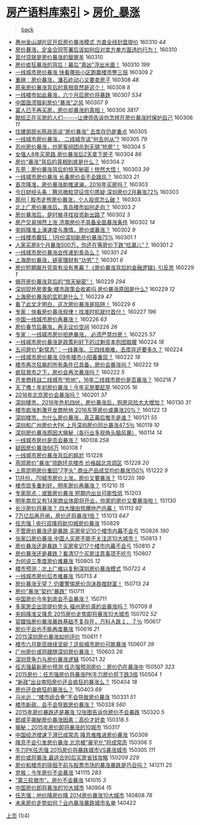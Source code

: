 [房产语料库索引](../../README.md)  > [房价_暴涨](房价_暴涨.md)
====
> [back](../README.md)

- [惠州金山湖片区开启房价暴涨模式 方直全线封盘提价](http://jkwz.applinzi.com/ittc/6808020003383149573.html#%E6%83%A0%E5%B7%9E%E9%87%91%E5%B1%B1%E6%B9%96%E7%89%87%E5%8C%BA%E5%BC%80%E5%90%AF%E6%88%BF%E4%BB%B7%E6%9A%B4%E6%B6%A8%E6%A8%A1%E5%BC%8F+%E6%96%B9%E7%9B%B4%E5%85%A8%E7%BA%BF%E5%B0%81%E7%9B%98%E6%8F%90%E4%BB%B7) 160310 *44* 
- [房价暴涨，定金合同签署后该如何应对卖方单方面违约行为！](http://jkwz.applinzi.com/ittc/6807989502438016004.html#%E6%88%BF%E4%BB%B7%E6%9A%B4%E6%B6%A8%EF%BC%8C%E5%AE%9A%E9%87%91%E5%90%88%E5%90%8C%E7%AD%BE%E7%BD%B2%E5%90%8E%E8%AF%A5%E5%A6%82%E4%BD%95%E5%BA%94%E5%AF%B9%E5%8D%96%E6%96%B9%E5%8D%95%E6%96%B9%E9%9D%A2%E8%BF%9D%E7%BA%A6%E8%A1%8C%E4%B8%BA%EF%BC%81) 160310  
- [首付贷就是房价暴涨的替罪羊](http://jkwz.applinzi.com/ittc/6807883908221764612.html#%E9%A6%96%E4%BB%98%E8%B4%B7%E5%B0%B1%E6%98%AF%E6%88%BF%E4%BB%B7%E6%9A%B4%E6%B6%A8%E7%9A%84%E6%9B%BF%E7%BD%AA%E7%BE%8A) 160310  
- [房价疯狂暴涨的背后！幕后“真凶”浮出水面！](http://jkwz.applinzi.com/ittc/6807876459884446724.html#%E6%88%BF%E4%BB%B7%E7%96%AF%E7%8B%82%E6%9A%B4%E6%B6%A8%E7%9A%84%E8%83%8C%E5%90%8E%EF%BC%81%E5%B9%95%E5%90%8E%E2%80%9C%E7%9C%9F%E5%87%B6%E2%80%9D%E6%B5%AE%E5%87%BA%E6%B0%B4%E9%9D%A2%EF%BC%81) 160310 *199* 
- [一线城市房价暴涨 快看哪些小区跑赢楼市整三倍](http://jkwz.applinzi.com/ittc/6807586772108182533.html#%E4%B8%80%E7%BA%BF%E5%9F%8E%E5%B8%82%E6%88%BF%E4%BB%B7%E6%9A%B4%E6%B6%A8+%E5%BF%AB%E7%9C%8B%E5%93%AA%E4%BA%9B%E5%B0%8F%E5%8C%BA%E8%B7%91%E8%B5%A2%E6%A5%BC%E5%B8%82%E6%95%B4%E4%B8%89%E5%80%8D) 160309 *2* 
- [重磅：房价暴涨，潘石屹动心又要卖房子](http://jkwz.applinzi.com/ittc/6807278173242786821.html#%E9%87%8D%E7%A3%85%EF%BC%9A%E6%88%BF%E4%BB%B7%E6%9A%B4%E6%B6%A8%EF%BC%8C%E6%BD%98%E7%9F%B3%E5%B1%B9%E5%8A%A8%E5%BF%83%E5%8F%88%E8%A6%81%E5%8D%96%E6%88%BF%E5%AD%90) 160308 *48* 
- [原来房价暴涨背后的真相竟然是这个！](http://jkwz.applinzi.com/ittc/6807161234059166724.html#%E5%8E%9F%E6%9D%A5%E6%88%BF%E4%BB%B7%E6%9A%B4%E6%B6%A8%E8%83%8C%E5%90%8E%E7%9A%84%E7%9C%9F%E7%9B%B8%E7%AB%9F%E7%84%B6%E6%98%AF%E8%BF%99%E4%B8%AA%EF%BC%81) 160308 *8* 
- [一线楼市如此暴涨，六个月后房价将暴跌](http://jkwz.applinzi.com/ittc/6806803457667236869.html#%E4%B8%80%E7%BA%BF%E6%A5%BC%E5%B8%82%E5%A6%82%E6%AD%A4%E6%9A%B4%E6%B6%A8%EF%BC%8C%E5%85%AD%E4%B8%AA%E6%9C%88%E5%90%8E%E6%88%BF%E4%BB%B7%E5%B0%86%E6%9A%B4%E8%B7%8C) 160307 *534* 
- [中国亟须狠刹房价“暴涨”之风](http://jkwz.applinzi.com/ittc/6806799034157106181.html#%E4%B8%AD%E5%9B%BD%E4%BA%9F%E9%A1%BB%E7%8B%A0%E5%88%B9%E6%88%BF%E4%BB%B7%E2%80%9C%E6%9A%B4%E6%B6%A8%E2%80%9D%E4%B9%8B%E9%A3%8E) 160307 *9* 
- [富人已不再买房，房价却暴涨的真相！](http://jkwz.applinzi.com/ittc/6806501819198997508.html#%E5%AF%8C%E4%BA%BA%E5%B7%B2%E4%B8%8D%E5%86%8D%E4%B9%B0%E6%88%BF%EF%BC%8C%E6%88%BF%E4%BB%B7%E5%8D%B4%E6%9A%B4%E6%B6%A8%E7%9A%84%E7%9C%9F%E7%9B%B8%EF%BC%81) 160306 *3817* 
- [献给正在买房的人们------让律师告诉你怎样在房价暴涨时保护自己](http://jkwz.applinzi.com/ittc/6806467031410934788.html#%E7%8C%AE%E7%BB%99%E6%AD%A3%E5%9C%A8%E4%B9%B0%E6%88%BF%E7%9A%84%E4%BA%BA%E4%BB%AC------%E8%AE%A9%E5%BE%8B%E5%B8%88%E5%91%8A%E8%AF%89%E4%BD%A0%E6%80%8E%E6%A0%B7%E5%9C%A8%E6%88%BF%E4%BB%B7%E6%9A%B4%E6%B6%A8%E6%97%B6%E4%BF%9D%E6%8A%A4%E8%87%AA%E5%B7%B1) 160306 *11* 
- [住建部部长陈政高谈“房价暴涨” 去库存仍是重点](http://jkwz.applinzi.com/ittc/6806184684941739013.html#%E4%BD%8F%E5%BB%BA%E9%83%A8%E9%83%A8%E9%95%BF%E9%99%88%E6%94%BF%E9%AB%98%E8%B0%88%E2%80%9C%E6%88%BF%E4%BB%B7%E6%9A%B4%E6%B6%A8%E2%80%9D+%E5%8E%BB%E5%BA%93%E5%AD%98%E4%BB%8D%E6%98%AF%E9%87%8D%E7%82%B9) 160305  
- [一线城市房价暴涨， 二线城市该“何去何从”?](http://jkwz.applinzi.com/ittc/6806098488374854661.html#%E4%B8%80%E7%BA%BF%E5%9F%8E%E5%B8%82%E6%88%BF%E4%BB%B7%E6%9A%B4%E6%B6%A8%EF%BC%8C+%E4%BA%8C%E7%BA%BF%E5%9F%8E%E5%B8%82%E8%AF%A5%E2%80%9C%E4%BD%95%E5%8E%BB%E4%BD%95%E4%BB%8E%E2%80%9D%3F) 160305 *79* 
- [苏州房价暴涨，炒房客组团杀到无锡“抢房“！](http://jkwz.applinzi.com/ittc/6805834485677425669.html#%E8%8B%8F%E5%B7%9E%E6%88%BF%E4%BB%B7%E6%9A%B4%E6%B6%A8%EF%BC%8C%E7%82%92%E6%88%BF%E5%AE%A2%E7%BB%84%E5%9B%A2%E6%9D%80%E5%88%B0%E6%97%A0%E9%94%A1%E2%80%9C%E6%8A%A2%E6%88%BF%E2%80%9C%EF%BC%81) 160304 *5* 
- [女强人8年买房路 房价暴涨后2天拿下房子](http://jkwz.applinzi.com/ittc/6805827472645948420.html#%E5%A5%B3%E5%BC%BA%E4%BA%BA8%E5%B9%B4%E4%B9%B0%E6%88%BF%E8%B7%AF+%E6%88%BF%E4%BB%B7%E6%9A%B4%E6%B6%A8%E5%90%8E2%E5%A4%A9%E6%8B%BF%E4%B8%8B%E6%88%BF%E5%AD%90) 160304 *86* 
- [房价“暴涨”背后的真相到底是什么？](http://jkwz.applinzi.com/ittc/6805633437167780868.html#%E6%88%BF%E4%BB%B7%E2%80%9C%E6%9A%B4%E6%B6%A8%E2%80%9D%E8%83%8C%E5%90%8E%E7%9A%84%E7%9C%9F%E7%9B%B8%E5%88%B0%E5%BA%95%E6%98%AF%E4%BB%80%E4%B9%88%EF%BC%9F) 160304 *2* 
- [东莞：房价暴涨背后的惊天秘密！恍然大悟！](http://jkwz.applinzi.com/ittc/6805490766671512580.html#%E4%B8%9C%E8%8E%9E%EF%BC%9A%E6%88%BF%E4%BB%B7%E6%9A%B4%E6%B6%A8%E8%83%8C%E5%90%8E%E7%9A%84%E6%83%8A%E5%A4%A9%E7%A7%98%E5%AF%86%EF%BC%81%E6%81%8D%E7%84%B6%E5%A4%A7%E6%82%9F%EF%BC%81) 160303 *39* 
- [一线城市房价暴涨 长春房价会不会跟风？](http://jkwz.applinzi.com/ittc/6805485059628860421.html#%E4%B8%80%E7%BA%BF%E5%9F%8E%E5%B8%82%E6%88%BF%E4%BB%B7%E6%9A%B4%E6%B6%A8+%E9%95%BF%E6%98%A5%E6%88%BF%E4%BB%B7%E4%BC%9A%E4%B8%8D%E4%BC%9A%E8%B7%9F%E9%A3%8E%EF%BC%9F) 160303 *21* 
- [首次降准，房价暴涨助推波澜，2016年买房吗？](http://jkwz.applinzi.com/ittc/6805462436903650308.html#%E9%A6%96%E6%AC%A1%E9%99%8D%E5%87%86%EF%BC%8C%E6%88%BF%E4%BB%B7%E6%9A%B4%E6%B6%A8%E5%8A%A9%E6%8E%A8%E6%B3%A2%E6%BE%9C%EF%BC%8C2016%E5%B9%B4%E4%B9%B0%E6%88%BF%E5%90%97%EF%BC%9F) 160303  
- [今日财经头条：腾讯微粒贷征信引质疑;深圳房价2月暴涨72%](http://jkwz.applinzi.com/ittc/6805441107139757060.html#%E4%BB%8A%E6%97%A5%E8%B4%A2%E7%BB%8F%E5%A4%B4%E6%9D%A1%EF%BC%9A%E8%85%BE%E8%AE%AF%E5%BE%AE%E7%B2%92%E8%B4%B7%E5%BE%81%E4%BF%A1%E5%BC%95%E8%B4%A8%E7%96%91%3B%E6%B7%B1%E5%9C%B3%E6%88%BF%E4%BB%B72%E6%9C%88%E6%9A%B4%E6%B6%A872%25) 160303  
- [原创 | 股市走熊房价暴涨，个人投资怎么破？](http://jkwz.applinzi.com/ittc/6805320442785039364.html#%E5%8E%9F%E5%88%9B+%7C+%E8%82%A1%E5%B8%82%E8%B5%B0%E7%86%8A%E6%88%BF%E4%BB%B7%E6%9A%B4%E6%B6%A8%EF%BC%8C%E4%B8%AA%E4%BA%BA%E6%8A%95%E8%B5%84%E6%80%8E%E4%B9%88%E7%A0%B4%EF%BC%9F) 160303  
- [北上广房价暴涨后，青岛楼市如何走向？](http://jkwz.applinzi.com/ittc/6805274835248743429.html#%E5%8C%97%E4%B8%8A%E5%B9%BF%E6%88%BF%E4%BB%B7%E6%9A%B4%E6%B6%A8%E5%90%8E%EF%BC%8C%E9%9D%92%E5%B2%9B%E6%A5%BC%E5%B8%82%E5%A6%82%E4%BD%95%E8%B5%B0%E5%90%91%EF%BC%9F) 160303 *2* 
- [房价暴涨后，是时候寻找投资新出路了](http://jkwz.applinzi.com/ittc/6805061366004057092.html#%E6%88%BF%E4%BB%B7%E6%9A%B4%E6%B6%A8%E5%90%8E%EF%BC%8C%E6%98%AF%E6%97%B6%E5%80%99%E5%AF%BB%E6%89%BE%E6%8A%95%E8%B5%84%E6%96%B0%E5%87%BA%E8%B7%AF%E4%BA%86) 160302 *3* 
- [房产交易悄然上涨 济南房价不具备全面暴涨条件](http://jkwz.applinzi.com/ittc/6805008026599687173.html#%E6%88%BF%E4%BA%A7%E4%BA%A4%E6%98%93%E6%82%84%E7%84%B6%E4%B8%8A%E6%B6%A8+%E6%B5%8E%E5%8D%97%E6%88%BF%E4%BB%B7%E4%B8%8D%E5%85%B7%E5%A4%87%E5%85%A8%E9%9D%A2%E6%9A%B4%E6%B6%A8%E6%9D%A1%E4%BB%B6) 160302 *14* 
- [央妈降准上演速度与激情，房价或暴涨？](http://jkwz.applinzi.com/ittc/6804925363356435461.html#%E5%A4%AE%E5%A6%88%E9%99%8D%E5%87%86%E4%B8%8A%E6%BC%94%E9%80%9F%E5%BA%A6%E4%B8%8E%E6%BF%80%E6%83%85%EF%BC%8C%E6%88%BF%E4%BB%B7%E6%88%96%E6%9A%B4%E6%B6%A8%EF%BC%9F) 160302 *9* 
- [一线楼市癫狂：1月份深圳新房价暴涨75%](http://jkwz.applinzi.com/ittc/6804704929050526724.html#%E4%B8%80%E7%BA%BF%E6%A5%BC%E5%B8%82%E7%99%AB%E7%8B%82%EF%BC%9A1%E6%9C%88%E4%BB%BD%E6%B7%B1%E5%9C%B3%E6%96%B0%E6%88%BF%E4%BB%B7%E6%9A%B4%E6%B6%A875%25) 160301 *1* 
- [人家买房8个月暴涨500万，你还在等房价下跌“捡漏儿”？](http://jkwz.applinzi.com/ittc/6804664987125548037.html#%E4%BA%BA%E5%AE%B6%E4%B9%B0%E6%88%BF8%E4%B8%AA%E6%9C%88%E6%9A%B4%E6%B6%A8500%E4%B8%87%EF%BC%8C%E4%BD%A0%E8%BF%98%E5%9C%A8%E7%AD%89%E6%88%BF%E4%BB%B7%E4%B8%8B%E8%B7%8C%E2%80%9C%E6%8D%A1%E6%BC%8F%E5%84%BF%E2%80%9D%EF%BC%9F) 160301 *2* 
- [一线城市房价暴涨会传递到青岛么？](http://jkwz.applinzi.com/ittc/6804566225053025284.html#%E4%B8%80%E7%BA%BF%E5%9F%8E%E5%B8%82%E6%88%BF%E4%BB%B7%E6%9A%B4%E6%B6%A8%E4%BC%9A%E4%BC%A0%E9%80%92%E5%88%B0%E9%9D%92%E5%B2%9B%E4%B9%88%EF%BC%9F) 160301 *24* 
- [上海房价暴涨，链家理财有“功劳”？](http://jkwz.applinzi.com/ittc/6804542283424728068.html#%E4%B8%8A%E6%B5%B7%E6%88%BF%E4%BB%B7%E6%9A%B4%E6%B6%A8%EF%BC%8C%E9%93%BE%E5%AE%B6%E7%90%86%E8%B4%A2%E6%9C%89%E2%80%9C%E5%8A%9F%E5%8A%B3%E2%80%9D%EF%BC%9F) 160301 *6* 
- [房价短期飙升究竟有没有黑幕？《房价暴涨背后的金融逻辑》引反思](http://jkwz.applinzi.com/ittc/6804339210341319685.html#%E6%88%BF%E4%BB%B7%E7%9F%AD%E6%9C%9F%E9%A3%99%E5%8D%87%E7%A9%B6%E7%AB%9F%E6%9C%89%E6%B2%A1%E6%9C%89%E9%BB%91%E5%B9%95%EF%BC%9F%E3%80%8A%E6%88%BF%E4%BB%B7%E6%9A%B4%E6%B6%A8%E8%83%8C%E5%90%8E%E7%9A%84%E9%87%91%E8%9E%8D%E9%80%BB%E8%BE%91%E3%80%8B%E5%BC%95%E5%8F%8D%E6%80%9D) 160229 *1* 
- [揭开房价暴涨背后的“惊天秘密”！](http://jkwz.applinzi.com/ittc/6804295889883497477.html#%E6%8F%AD%E5%BC%80%E6%88%BF%E4%BB%B7%E6%9A%B4%E6%B6%A8%E8%83%8C%E5%90%8E%E7%9A%84%E2%80%9C%E6%83%8A%E5%A4%A9%E7%A7%98%E5%AF%86%E2%80%9D%EF%BC%81) 160229 *294* 
- [深圳现抢房景象:楼市政策会收紧吗 房价暴涨原因是什么?](http://jkwz.applinzi.com/ittc/6804265099506222084.html#%E6%B7%B1%E5%9C%B3%E7%8E%B0%E6%8A%A2%E6%88%BF%E6%99%AF%E8%B1%A1%3A%E6%A5%BC%E5%B8%82%E6%94%BF%E7%AD%96%E4%BC%9A%E6%94%B6%E7%B4%A7%E5%90%97+%E6%88%BF%E4%BB%B7%E6%9A%B4%E6%B6%A8%E5%8E%9F%E5%9B%A0%E6%98%AF%E4%BB%80%E4%B9%88%3F) 160229 *12* 
- [上海房价暴涨的玄机是什么？](http://jkwz.applinzi.com/ittc/6804240678645138437.html#%E4%B8%8A%E6%B5%B7%E6%88%BF%E4%BB%B7%E6%9A%B4%E6%B6%A8%E7%9A%84%E7%8E%84%E6%9C%BA%E6%98%AF%E4%BB%80%E4%B9%88%EF%BC%9F) 160229 *47* 
- [看了此文才明白，这次房价暴涨是陷阱！](http://jkwz.applinzi.com/ittc/6804206423026172932.html#%E7%9C%8B%E4%BA%86%E6%AD%A4%E6%96%87%E6%89%8D%E6%98%8E%E7%99%BD%EF%BC%8C%E8%BF%99%E6%AC%A1%E6%88%BF%E4%BB%B7%E6%9A%B4%E6%B6%A8%E6%98%AF%E9%99%B7%E9%98%B1%EF%BC%81) 160229 *6* 
- [专家：快看房价暴涨规律！找准时机就付首付！](http://jkwz.applinzi.com/ittc/6803541668250780677.html#%E4%B8%93%E5%AE%B6%EF%BC%9A%E5%BF%AB%E7%9C%8B%E6%88%BF%E4%BB%B7%E6%9A%B4%E6%B6%A8%E8%A7%84%E5%BE%8B%EF%BC%81%E6%89%BE%E5%87%86%E6%97%B6%E6%9C%BA%E5%B0%B1%E4%BB%98%E9%A6%96%E4%BB%98%EF%BC%81) 160227 *196* 
- [中国一线城市房价再暴涨！](http://jkwz.applinzi.com/ittc/6803191356239381509.html#%E4%B8%AD%E5%9B%BD%E4%B8%80%E7%BA%BF%E5%9F%8E%E5%B8%82%E6%88%BF%E4%BB%B7%E5%86%8D%E6%9A%B4%E6%B6%A8%EF%BC%81) 160226 *63* 
- [房价春节后暴涨，再无议价空间](http://jkwz.applinzi.com/ittc/6803115386744603653.html#%E6%88%BF%E4%BB%B7%E6%98%A5%E8%8A%82%E5%90%8E%E6%9A%B4%E6%B6%A8%EF%BC%8C%E5%86%8D%E6%97%A0%E8%AE%AE%E4%BB%B7%E7%A9%BA%E9%97%B4) 160226 *26* 
- [专家：一线城市房价拒绝暴涨， 必须严禁炒房！](http://jkwz.applinzi.com/ittc/6802792692018840580.html#%E4%B8%93%E5%AE%B6%EF%BC%9A%E4%B8%80%E7%BA%BF%E5%9F%8E%E5%B8%82%E6%88%BF%E4%BB%B7%E6%8B%92%E7%BB%9D%E6%9A%B4%E6%B6%A8%EF%BC%8C+%E5%BF%85%E9%A1%BB%E4%B8%A5%E7%A6%81%E7%82%92%E6%88%BF%EF%BC%81) 160225 *57* 
- [一线城市房价暴涨是政策利好下的过剩资本抱团取暖](http://jkwz.applinzi.com/ittc/6802502711404659717.html#%E4%B8%80%E7%BA%BF%E5%9F%8E%E5%B8%82%E6%88%BF%E4%BB%B7%E6%9A%B4%E6%B6%A8%E6%98%AF%E6%94%BF%E7%AD%96%E5%88%A9%E5%A5%BD%E4%B8%8B%E7%9A%84%E8%BF%87%E5%89%A9%E8%B5%84%E6%9C%AC%E6%8A%B1%E5%9B%A2%E5%8F%96%E6%9A%96) 160224 *18* 
- [五问房价“新常态”：一线暴涨、三四线艰难，去库存还要多久？](http://jkwz.applinzi.com/ittc/6802409714172298245.html#%E4%BA%94%E9%97%AE%E6%88%BF%E4%BB%B7%E2%80%9C%E6%96%B0%E5%B8%B8%E6%80%81%E2%80%9D%EF%BC%9A%E4%B8%80%E7%BA%BF%E6%9A%B4%E6%B6%A8%E3%80%81%E4%B8%89%E5%9B%9B%E7%BA%BF%E8%89%B0%E9%9A%BE%EF%BC%8C%E5%8E%BB%E5%BA%93%E5%AD%98%E8%BF%98%E8%A6%81%E5%A4%9A%E4%B9%85%EF%BC%9F) 160224  
- [一线城市房价暴涨 09年楼市小阳春重现？](http://jkwz.applinzi.com/ittc/6801707991686448133.html#%E4%B8%80%E7%BA%BF%E5%9F%8E%E5%B8%82%E6%88%BF%E4%BB%B7%E6%9A%B4%E6%B6%A8+09%E5%B9%B4%E6%A5%BC%E5%B8%82%E5%B0%8F%E9%98%B3%E6%98%A5%E9%87%8D%E7%8E%B0%EF%BC%9F) 160222 *18* 
- [楼市再次狂飙的所有条件已具备，房价会暴涨吗？](http://jkwz.applinzi.com/ittc/6801668207823815684.html#%E6%A5%BC%E5%B8%82%E5%86%8D%E6%AC%A1%E7%8B%82%E9%A3%99%E7%9A%84%E6%89%80%E6%9C%89%E6%9D%A1%E4%BB%B6%E5%B7%B2%E5%85%B7%E5%A4%87%EF%BC%8C%E6%88%BF%E4%BB%B7%E4%BC%9A%E6%9A%B4%E6%B6%A8%E5%90%97%EF%BC%9F) 160222 *19* 
- [疯狂救市之下，房价会再次暴涨吗？](http://jkwz.applinzi.com/ittc/6801581635996746757.html#%E7%96%AF%E7%8B%82%E6%95%91%E5%B8%82%E4%B9%8B%E4%B8%8B%EF%BC%8C%E6%88%BF%E4%BB%B7%E4%BC%9A%E5%86%8D%E6%AC%A1%E6%9A%B4%E6%B6%A8%E5%90%97%EF%BC%9F) 160222 *5* 
- [开发商转战二线城市“抢地”，16年二线城市房价是否暴涨？](http://jkwz.applinzi.com/ittc/6800218645208761349.html#%E5%BC%80%E5%8F%91%E5%95%86%E8%BD%AC%E6%88%98%E4%BA%8C%E7%BA%BF%E5%9F%8E%E5%B8%82%E2%80%9C%E6%8A%A2%E5%9C%B0%E2%80%9D%EF%BC%8C16%E5%B9%B4%E4%BA%8C%E7%BA%BF%E5%9F%8E%E5%B8%82%E6%88%BF%E4%BB%B7%E6%98%AF%E5%90%A6%E6%9A%B4%E6%B6%A8%EF%BC%9F) 160218 *7* 
- [天了噜！年初房价暴涨！今年买房要趁早](http://jkwz.applinzi.com/ittc/6795367087740552196.html#%E5%A4%A9%E4%BA%86%E5%99%9C%EF%BC%81%E5%B9%B4%E5%88%9D%E6%88%BF%E4%BB%B7%E6%9A%B4%E6%B6%A8%EF%BC%81%E4%BB%8A%E5%B9%B4%E4%B9%B0%E6%88%BF%E8%A6%81%E8%B6%81%E6%97%A9) 160205 *16* 
- [2016年北京房价会暴涨吗？](http://jkwz.applinzi.com/ittc/6793807866465092612.html#2016%E5%B9%B4%E5%8C%97%E4%BA%AC%E6%88%BF%E4%BB%B7%E4%BC%9A%E6%9A%B4%E6%B6%A8%E5%90%97%EF%BC%9F) 160201 *37* 
- [深圳楼市，2016年危机四伏，房价暴涨后，购房风险大大增加？](http://jkwz.applinzi.com/ittc/6793021872925049860.html#%E6%B7%B1%E5%9C%B3%E6%A5%BC%E5%B8%82%EF%BC%8C2016%E5%B9%B4%E5%8D%B1%E6%9C%BA%E5%9B%9B%E4%BC%8F%EF%BC%8C%E6%88%BF%E4%BB%B7%E6%9A%B4%E6%B6%A8%E5%90%8E%EF%BC%8C%E8%B4%AD%E6%88%BF%E9%A3%8E%E9%99%A9%E5%A4%A7%E5%A4%A7%E5%A2%9E%E5%8A%A0%EF%BC%9F) 160130 *31* 
- [楼市疯涨刺激开发商抢地 2016东莞房价或暴涨20%？](http://jkwz.applinzi.com/ittc/6790080494683292676.html#%E6%A5%BC%E5%B8%82%E7%96%AF%E6%B6%A8%E5%88%BA%E6%BF%80%E5%BC%80%E5%8F%91%E5%95%86%E6%8A%A2%E5%9C%B0+2016%E4%B8%9C%E8%8E%9E%E6%88%BF%E4%BB%B7%E6%88%96%E6%9A%B4%E6%B6%A820%25%EF%BC%9F) 160122 *13* 
- [深圳楼市，为什么房价暴涨，真正幕后推手是谁？](http://jkwz.applinzi.com/ittc/6789823273403679748.html#%E6%B7%B1%E5%9C%B3%E6%A5%BC%E5%B8%82%EF%BC%8C%E4%B8%BA%E4%BB%80%E4%B9%88%E6%88%BF%E4%BB%B7%E6%9A%B4%E6%B6%A8%EF%BC%8C%E7%9C%9F%E6%AD%A3%E5%B9%95%E5%90%8E%E6%8E%A8%E6%89%8B%E6%98%AF%E8%B0%81%EF%BC%9F) 160121 *55* 
- [深圳和广州房价大PK 上月深圳房价同比暴涨47.5％](http://jkwz.applinzi.com/ittc/6788984340709114884.html#%E6%B7%B1%E5%9C%B3%E5%92%8C%E5%B9%BF%E5%B7%9E%E6%88%BF%E4%BB%B7%E5%A4%A7PK+%E4%B8%8A%E6%9C%88%E6%B7%B1%E5%9C%B3%E6%88%BF%E4%BB%B7%E5%90%8C%E6%AF%94%E6%9A%B4%E6%B6%A847.5%EF%BC%85) 160119 *10* 
- [深圳房价暴涨原因大揭秘（各行业多视角头脑风暴）](http://jkwz.applinzi.com/ittc/6787215668202177541.html#%E6%B7%B1%E5%9C%B3%E6%88%BF%E4%BB%B7%E6%9A%B4%E6%B6%A8%E5%8E%9F%E5%9B%A0%E5%A4%A7%E6%8F%AD%E7%A7%98%EF%BC%88%E5%90%84%E8%A1%8C%E4%B8%9A%E5%A4%9A%E8%A7%86%E8%A7%92%E5%A4%B4%E8%84%91%E9%A3%8E%E6%9A%B4%EF%BC%89) 160114 *14* 
- [一线城市房价是否会暴涨？](http://jkwz.applinzi.com/ittc/6784941917221684229.html#%E4%B8%80%E7%BA%BF%E5%9F%8E%E5%B8%82%E6%88%BF%E4%BB%B7%E6%98%AF%E5%90%A6%E4%BC%9A%E6%9A%B4%E6%B6%A8%EF%BC%9F) 160108 *258* 
- [疑因房价暴涨66万](http://jkwz.applinzi.com/ittc/6784797121253475333.html#%E7%96%91%E5%9B%A0%E6%88%BF%E4%BB%B7%E6%9A%B4%E6%B6%A866%E4%B8%87) 160108 *1* 
- [一线城市房价暴涨背后的尴尬](http://jkwz.applinzi.com/ittc/6780866405822104580.html#%E4%B8%80%E7%BA%BF%E5%9F%8E%E5%B8%82%E6%88%BF%E4%BB%B7%E6%9A%B4%E6%B6%A8%E8%83%8C%E5%90%8E%E7%9A%84%E5%B0%B4%E5%B0%AC) 151228  
- [燕郊房价&quot;暴涨&quot;领跑环京楼市 价格超北京郊区](http://jkwz.applinzi.com/ittc/6780810455509632005.html#%E7%87%95%E9%83%8A%E6%88%BF%E4%BB%B7%26quot%3B%E6%9A%B4%E6%B6%A8%26quot%3B%E9%A2%86%E8%B7%91%E7%8E%AF%E4%BA%AC%E6%A5%BC%E5%B8%82+%E4%BB%B7%E6%A0%BC%E8%B6%85%E5%8C%97%E4%BA%AC%E9%83%8A%E5%8C%BA) 151228 *20* 
- [上周昆明房价重回&quot;7字头&quot; 商业产品成交均价暴涨150%](http://jkwz.applinzi.com/ittc/6778675599111619589.html#%E4%B8%8A%E5%91%A8%E6%98%86%E6%98%8E%E6%88%BF%E4%BB%B7%E9%87%8D%E5%9B%9E%26quot%3B7%E5%AD%97%E5%A4%B4%26quot%3B+%E5%95%86%E4%B8%9A%E4%BA%A7%E5%93%81%E6%88%90%E4%BA%A4%E5%9D%87%E4%BB%B7%E6%9A%B4%E6%B6%A8150%25) 151222 *9* 
- [11月份，70城市房价上涨，房价又要暴涨？](http://jkwz.applinzi.com/ittc/6777912465744724997.html#11%E6%9C%88%E4%BB%BD%EF%BC%8C70%E5%9F%8E%E5%B8%82%E6%88%BF%E4%BB%B7%E4%B8%8A%E6%B6%A8%EF%BC%8C%E6%88%BF%E4%BB%B7%E5%8F%88%E8%A6%81%E6%9A%B4%E6%B6%A8%EF%BC%9F) 151220 *199* 
- [楼市现多重利好，明年房价再暴涨？](http://jkwz.applinzi.com/ittc/6774259750837683204.html#%E6%A5%BC%E5%B8%82%E7%8E%B0%E5%A4%9A%E9%87%8D%E5%88%A9%E5%A5%BD%EF%BC%8C%E6%98%8E%E5%B9%B4%E6%88%BF%E4%BB%B7%E5%86%8D%E6%9A%B4%E6%B6%A8%EF%BC%9F) 151210 *15* 
- [专家观点：或致房价暴涨 短期内出台可能性低](http://jkwz.applinzi.com/ittc/6771501882623394820.html#%E4%B8%93%E5%AE%B6%E8%A7%82%E7%82%B9%EF%BC%9A%E6%88%96%E8%87%B4%E6%88%BF%E4%BB%B7%E6%9A%B4%E6%B6%A8+%E7%9F%AD%E6%9C%9F%E5%86%85%E5%87%BA%E5%8F%B0%E5%8F%AF%E8%83%BD%E6%80%A7%E4%BD%8E) 151203  
- [明年南京又有14家商业体即将开业，你家的房价又要暴涨啦！](http://jkwz.applinzi.com/ittc/6770480313948177412.html#%E6%98%8E%E5%B9%B4%E5%8D%97%E4%BA%AC%E5%8F%88%E6%9C%8914%E5%AE%B6%E5%95%86%E4%B8%9A%E4%BD%93%E5%8D%B3%E5%B0%86%E5%BC%80%E4%B8%9A%EF%BC%8C%E4%BD%A0%E5%AE%B6%E7%9A%84%E6%88%BF%E4%BB%B7%E5%8F%88%E8%A6%81%E6%9A%B4%E6%B6%A8%E5%95%A6%EF%BC%81) 151130  
- [长沙房价将暴涨？ 四大理由惊爆地产内幕！](http://jkwz.applinzi.com/ittc/6763719704455939076.html#%E9%95%BF%E6%B2%99%E6%88%BF%E4%BB%B7%E5%B0%86%E6%9A%B4%E6%B6%A8%EF%BC%9F+%E5%9B%9B%E5%A4%A7%E7%90%86%E7%94%B1%E6%83%8A%E7%88%86%E5%9C%B0%E4%BA%A7%E5%86%85%E5%B9%95%EF%BC%81) 151112 *92* 
- [7万亿后再开闸，房价还将暴涨1倍？](http://jkwz.applinzi.com/ittc/6752795347002622980.html#7%E4%B8%87%E4%BA%BF%E5%90%8E%E5%86%8D%E5%BC%80%E9%97%B8%EF%BC%8C%E6%88%BF%E4%BB%B7%E8%BF%98%E5%B0%86%E6%9A%B4%E6%B6%A81%E5%80%8D%EF%BC%9F) 151013 *647* 
- [任志强 | 央行双降将助10城房价暴涨](http://jkwz.applinzi.com/ittc/6736079055113733124.html#%E4%BB%BB%E5%BF%97%E5%BC%BA+%7C+%E5%A4%AE%E8%A1%8C%E5%8F%8C%E9%99%8D%E5%B0%86%E5%8A%A910%E5%9F%8E%E6%88%BF%E4%BB%B7%E6%9A%B4%E6%B6%A8) 150829  
- [不管房价暴涨还是暴跌 买房牢记10个楼市内幕不会亏](http://jkwz.applinzi.com/ittc/6734913439644795908.html#%E4%B8%8D%E7%AE%A1%E6%88%BF%E4%BB%B7%E6%9A%B4%E6%B6%A8%E8%BF%98%E6%98%AF%E6%9A%B4%E8%B7%8C+%E4%B9%B0%E6%88%BF%E7%89%A2%E8%AE%B010%E4%B8%AA%E6%A5%BC%E5%B8%82%E5%86%85%E5%B9%95%E4%B8%8D%E4%BC%9A%E4%BA%8F) 150826 *190* 
- [张家口房价暴涨 中国人买房不能不关注这10大城市！](http://jkwz.applinzi.com/ittc/547650615702191104.html#%E5%BC%A0%E5%AE%B6%E5%8F%A3%E6%88%BF%E4%BB%B7%E6%9A%B4%E6%B6%A8+%E4%B8%AD%E5%9B%BD%E4%BA%BA%E4%B9%B0%E6%88%BF%E4%B8%8D%E8%83%BD%E4%B8%8D%E5%85%B3%E6%B3%A8%E8%BF%9910%E5%A4%A7%E5%9F%8E%E5%B8%82%EF%BC%81) 150813 *1* 
- [房价暴涨还是暴跌？买房牢记17个楼市内幕不会亏](http://jkwz.applinzi.com/ittc/547650615621602797.html#%E6%88%BF%E4%BB%B7%E6%9A%B4%E6%B6%A8%E8%BF%98%E6%98%AF%E6%9A%B4%E8%B7%8C%EF%BC%9F%E4%B9%B0%E6%88%BF%E7%89%A2%E8%AE%B017%E4%B8%AA%E6%A5%BC%E5%B8%82%E5%86%85%E5%B9%95%E4%B8%8D%E4%BC%9A%E4%BA%8F) 150810 *2* 
- [房价暴涨还是暴跌？看清17个买房注意事项不吃亏](http://jkwz.applinzi.com/ittc/547650615581456934.html#%E6%88%BF%E4%BB%B7%E6%9A%B4%E6%B6%A8%E8%BF%98%E6%98%AF%E6%9A%B4%E8%B7%8C%EF%BC%9F%E7%9C%8B%E6%B8%8517%E4%B8%AA%E4%B9%B0%E6%88%BF%E6%B3%A8%E6%84%8F%E4%BA%8B%E9%A1%B9%E4%B8%8D%E5%90%83%E4%BA%8F) 150807  
- [为何说三季度房价难暴涨](http://jkwz.applinzi.com/ittc/547650615562063204.html#%E4%B8%BA%E4%BD%95%E8%AF%B4%E4%B8%89%E5%AD%A3%E5%BA%A6%E6%88%BF%E4%BB%B7%E9%9A%BE%E6%9A%B4%E6%B6%A8) 150805 *12* 
- [楼市预测：北上广难以复制深圳房价暴涨模式](http://jkwz.applinzi.com/ittc/547650614945204741.html#%E6%A5%BC%E5%B8%82%E9%A2%84%E6%B5%8B%EF%BC%9A%E5%8C%97%E4%B8%8A%E5%B9%BF%E9%9A%BE%E4%BB%A5%E5%A4%8D%E5%88%B6%E6%B7%B1%E5%9C%B3%E6%88%BF%E4%BB%B7%E6%9A%B4%E6%B6%A8%E6%A8%A1%E5%BC%8F) 150722 *4* 
- [一线城市房价后市难暴涨](http://jkwz.applinzi.com/ittc/547650615014537450.html#%E4%B8%80%E7%BA%BF%E5%9F%8E%E5%B8%82%E6%88%BF%E4%BB%B7%E5%90%8E%E5%B8%82%E9%9A%BE%E6%9A%B4%E6%B6%A8) 150713 *4* 
- [房价暴涨无望？ 仍要警惕房价泡沫吞噬财富！](http://jkwz.applinzi.com/ittc/547650614900384597.html#%E6%88%BF%E4%BB%B7%E6%9A%B4%E6%B6%A8%E6%97%A0%E6%9C%9B%EF%BC%9F+%E4%BB%8D%E8%A6%81%E8%AD%A6%E6%83%95%E6%88%BF%E4%BB%B7%E6%B3%A1%E6%B2%AB%E5%90%9E%E5%99%AC%E8%B4%A2%E5%AF%8C%EF%BC%81) 150713 *24* 
- [房价“暴涨”契约“暴跌”](http://jkwz.applinzi.com/ittc/547650615022924823.html#%E6%88%BF%E4%BB%B7%E2%80%9C%E6%9A%B4%E6%B6%A8%E2%80%9D%E5%A5%91%E7%BA%A6%E2%80%9C%E6%9A%B4%E8%B7%8C%E2%80%9D) 150711  
- [中国房价今年到底会不会暴涨？](http://jkwz.applinzi.com/ittc/547650614899537187.html#%E4%B8%AD%E5%9B%BD%E6%88%BF%E4%BB%B7%E4%BB%8A%E5%B9%B4%E5%88%B0%E5%BA%95%E4%BC%9A%E4%B8%8D%E4%BC%9A%E6%9A%B4%E6%B6%A8%EF%BC%9F) 150711  
- [多家房企出现提价势头 福州房价真的会暴涨吗？](http://jkwz.applinzi.com/ittc/547650611428290054.html#%E5%A4%9A%E5%AE%B6%E6%88%BF%E4%BC%81%E5%87%BA%E7%8E%B0%E6%8F%90%E4%BB%B7%E5%8A%BF%E5%A4%B4+%E7%A6%8F%E5%B7%9E%E6%88%BF%E4%BB%B7%E7%9C%9F%E7%9A%84%E4%BC%9A%E6%9A%B4%E6%B6%A8%E5%90%97%EF%BC%9F) 150709 *8* 
- [央妈降准又降息 2015房价走势即将暴涨10大城市](http://jkwz.applinzi.com/ittc/547650611427523842.html#%E5%A4%AE%E5%A6%88%E9%99%8D%E5%87%86%E5%8F%88%E9%99%8D%E6%81%AF+2015%E6%88%BF%E4%BB%B7%E8%B5%B0%E5%8A%BF%E5%8D%B3%E5%B0%86%E6%9A%B4%E6%B6%A810%E5%A4%A7%E5%9F%8E%E5%B8%82) 150702 *52* 
- [官媒指房价暴涨暴跌基础不复存在，万科Ａ跌１．７％](http://jkwz.applinzi.com/ittc/547650611421771049.html#%E5%AE%98%E5%AA%92%E6%8C%87%E6%88%BF%E4%BB%B7%E6%9A%B4%E6%B6%A8%E6%9A%B4%E8%B7%8C%E5%9F%BA%E7%A1%80%E4%B8%8D%E5%A4%8D%E5%AD%98%E5%9C%A8%EF%BC%8C%E4%B8%87%E7%A7%91%EF%BC%A1%E8%B7%8C%EF%BC%91%EF%BC%8E%EF%BC%97%EF%BC%85) 150617  
- [房价不会也不能再度暴涨](http://jkwz.applinzi.com/ittc/547650611420542254.html#%E6%88%BF%E4%BB%B7%E4%B8%8D%E4%BC%9A%E4%B9%9F%E4%B8%8D%E8%83%BD%E5%86%8D%E5%BA%A6%E6%9A%B4%E6%B6%A8) 150616 *21* 
- [2015深圳房价暴涨如何评价](http://jkwz.applinzi.com/ittc/547650611420714635.html#2015%E6%B7%B1%E5%9C%B3%E6%88%BF%E4%BB%B7%E6%9A%B4%E6%B6%A8%E5%A6%82%E4%BD%95%E8%AF%84%E4%BB%B7) 150611 *1* 
- [楼市六月能否继续坚挺？这些城市房价可能暴涨](http://jkwz.applinzi.com/ittc/547650611418171024.html#%E6%A5%BC%E5%B8%82%E5%85%AD%E6%9C%88%E8%83%BD%E5%90%A6%E7%BB%A7%E7%BB%AD%E5%9D%9A%E6%8C%BA%EF%BC%9F%E8%BF%99%E4%BA%9B%E5%9F%8E%E5%B8%82%E6%88%BF%E4%BB%B7%E5%8F%AF%E8%83%BD%E6%9A%B4%E6%B6%A8) 150607 *39* 
- [广州房价或将跟随深圳房价暴涨！](http://jkwz.applinzi.com/ittc/547650611418352498.html#%E5%B9%BF%E5%B7%9E%E6%88%BF%E4%BB%B7%E6%88%96%E5%B0%86%E8%B7%9F%E9%9A%8F%E6%B7%B1%E5%9C%B3%E6%88%BF%E4%BB%B7%E6%9A%B4%E6%B6%A8%EF%BC%81) 150603 *26* 
- [深圳竞争力与房价暴涨逻辑](http://jkwz.applinzi.com/ittc/547650611410367086.html#%E6%B7%B1%E5%9C%B3%E7%AB%9E%E4%BA%89%E5%8A%9B%E4%B8%8E%E6%88%BF%E4%BB%B7%E6%9A%B4%E6%B6%A8%E9%80%BB%E8%BE%91) 150521 *32* 
- [任志强最新房价预测 任志强预测房价：房价仍在暴涨中](http://jkwz.applinzi.com/ittc/547650611410038895.html#%E4%BB%BB%E5%BF%97%E5%BC%BA%E6%9C%80%E6%96%B0%E6%88%BF%E4%BB%B7%E9%A2%84%E6%B5%8B+%E4%BB%BB%E5%BF%97%E5%BC%BA%E9%A2%84%E6%B5%8B%E6%88%BF%E4%BB%B7%EF%BC%9A%E6%88%BF%E4%BB%B7%E4%BB%8D%E5%9C%A8%E6%9A%B4%E6%B6%A8%E4%B8%AD) 150507 *323* 
- [2015房价：任志强房价将暴涨PK牛刀房价将下跌3倍](http://jkwz.applinzi.com/ittc/547650611409729536.html#2015%E6%88%BF%E4%BB%B7%EF%BC%9A%E4%BB%BB%E5%BF%97%E5%BC%BA%E6%88%BF%E4%BB%B7%E5%B0%86%E6%9A%B4%E6%B6%A8PK%E7%89%9B%E5%88%80%E6%88%BF%E4%BB%B7%E5%B0%86%E4%B8%8B%E8%B7%8C3%E5%80%8D) 150504 *1* 
- [“新政”出台南阳房价还会疯狂的暴涨么？](http://jkwz.applinzi.com/ittc/547650611401679017.html#%E2%80%9C%E6%96%B0%E6%94%BF%E2%80%9D%E5%87%BA%E5%8F%B0%E5%8D%97%E9%98%B3%E6%88%BF%E4%BB%B7%E8%BF%98%E4%BC%9A%E7%96%AF%E7%8B%82%E7%9A%84%E6%9A%B4%E6%B6%A8%E4%B9%88%EF%BC%9F) 150404 *18* 
- [房价还会疯狂的暴涨么？](http://jkwz.applinzi.com/ittc/547650611404289704.html#%E6%88%BF%E4%BB%B7%E8%BF%98%E4%BC%9A%E7%96%AF%E7%8B%82%E7%9A%84%E6%9A%B4%E6%B6%A8%E4%B9%88%EF%BC%9F) 150403 *69* 
- [马光远：“楼市组合拳”不会导致房价暴涨](http://jkwz.applinzi.com/ittc/547650611402254006.html#%E9%A9%AC%E5%85%89%E8%BF%9C%EF%BC%9A%E2%80%9C%E6%A5%BC%E5%B8%82%E7%BB%84%E5%90%88%E6%8B%B3%E2%80%9D%E4%B8%8D%E4%BC%9A%E5%AF%BC%E8%87%B4%E6%88%BF%E4%BB%B7%E6%9A%B4%E6%B6%A8) 150331 *51* 
- [楼市新政，会不会导致房价暴涨？](http://jkwz.applinzi.com/ittc/547650611401075632.html#%E6%A5%BC%E5%B8%82%E6%96%B0%E6%94%BF%EF%BC%8C%E4%BC%9A%E4%B8%8D%E4%BC%9A%E5%AF%BC%E8%87%B4%E6%88%BF%E4%BB%B7%E6%9A%B4%E6%B6%A8%EF%BC%9F) 150328 *560* 
- [2015年房价暴跌还是暴涨 12张图告诉你房价不会暴跌](http://jkwz.applinzi.com/ittc/547650611400657131.html#2015%E5%B9%B4%E6%88%BF%E4%BB%B7%E6%9A%B4%E8%B7%8C%E8%BF%98%E6%98%AF%E6%9A%B4%E6%B6%A8+12%E5%BC%A0%E5%9B%BE%E5%91%8A%E8%AF%89%E4%BD%A0%E6%88%BF%E4%BB%B7%E4%B8%8D%E4%BC%9A%E6%9A%B4%E8%B7%8C) 150320 *5* 
- [郎咸平揭秘房价暴涨因素：高价才好卖](http://jkwz.applinzi.com/ittc/547650611394252770.html#%E9%83%8E%E5%92%B8%E5%B9%B3%E6%8F%AD%E7%A7%98%E6%88%BF%E4%BB%B7%E6%9A%B4%E6%B6%A8%E5%9B%A0%E7%B4%A0%EF%BC%9A%E9%AB%98%E4%BB%B7%E6%89%8D%E5%A5%BD%E5%8D%96) 150318 *5* 
- [揭秘：2015年房价即将暴涨的10城市](http://jkwz.applinzi.com/ittc/547650611393276125.html#%E6%8F%AD%E7%A7%98%EF%BC%9A2015%E5%B9%B4%E6%88%BF%E4%BB%B7%E5%8D%B3%E5%B0%86%E6%9A%B4%E6%B6%A8%E7%9A%8410%E5%9F%8E%E5%B8%82) 150317  
- [中国经济增速下滑已成常态 降息难推进房价暴涨](http://jkwz.applinzi.com/ittc/547650611392791742.html#%E4%B8%AD%E5%9B%BD%E7%BB%8F%E6%B5%8E%E5%A2%9E%E9%80%9F%E4%B8%8B%E6%BB%91%E5%B7%B2%E6%88%90%E5%B8%B8%E6%80%81+%E9%99%8D%E6%81%AF%E9%9A%BE%E6%8E%A8%E8%BF%9B%E6%88%BF%E4%BB%B7%E6%9A%B4%E6%B6%A8) 150309  
- [降息不会引发房价暴涨 北京被“豪宅化”将成常态](http://jkwz.applinzi.com/ittc/547650611395996508.html#%E9%99%8D%E6%81%AF%E4%B8%8D%E4%BC%9A%E5%BC%95%E5%8F%91%E6%88%BF%E4%BB%B7%E6%9A%B4%E6%B6%A8+%E5%8C%97%E4%BA%AC%E8%A2%AB%E2%80%9C%E8%B1%AA%E5%AE%85%E5%8C%96%E2%80%9D%E5%B0%86%E6%88%90%E5%B8%B8%E6%80%81) 150306 *5* 
- [牛刀PK任志强 2015房价将暴跌城市VS暴涨城市](http://jkwz.applinzi.com/ittc/547650611394680341.html#%E7%89%9B%E5%88%80PK%E4%BB%BB%E5%BF%97%E5%BC%BA+2015%E6%88%BF%E4%BB%B7%E5%B0%86%E6%9A%B4%E8%B7%8C%E5%9F%8E%E5%B8%82VS%E6%9A%B4%E6%B6%A8%E5%9F%8E%E5%B8%82) 150305 *111* 
- [房价或将暴涨 最适合90后买房省钱攻略](http://jkwz.applinzi.com/ittc/547650611389249927.html#%E6%88%BF%E4%BB%B7%E6%88%96%E5%B0%86%E6%9A%B4%E6%B6%A8+%E6%9C%80%E9%80%82%E5%90%8890%E5%90%8E%E4%B9%B0%E6%88%BF%E7%9C%81%E9%92%B1%E6%94%BB%E7%95%A5) 150209 *229* 
- [房价和楼市的徘徊不前与股票市场的暴涨暴跌是巧合吗？](http://jkwz.applinzi.com/ittc/547650611381497332.html#%E6%88%BF%E4%BB%B7%E5%92%8C%E6%A5%BC%E5%B8%82%E7%9A%84%E5%BE%98%E5%BE%8A%E4%B8%8D%E5%89%8D%E4%B8%8E%E8%82%A1%E7%A5%A8%E5%B8%82%E5%9C%BA%E7%9A%84%E6%9A%B4%E6%B6%A8%E6%9A%B4%E8%B7%8C%E6%98%AF%E5%B7%A7%E5%90%88%E5%90%97%EF%BC%9F) 141211 *25* 
- [党报：今年房价不会暴涨](http://jkwz.applinzi.com/ittc/547650611380948494.html#%E5%85%9A%E6%8A%A5%EF%BC%9A%E4%BB%8A%E5%B9%B4%E6%88%BF%E4%BB%B7%E4%B8%8D%E4%BC%9A%E6%9A%B4%E6%B6%A8) 141115 *283* 
- [“第三轮救市”，房价不会暴涨](http://jkwz.applinzi.com/ittc/547650611375063636.html#%E2%80%9C%E7%AC%AC%E4%B8%89%E8%BD%AE%E6%95%91%E5%B8%82%E2%80%9D%EF%BC%8C%E6%88%BF%E4%BB%B7%E4%B8%8D%E4%BC%9A%E6%9A%B4%E6%B6%A8) 141015 *3* 
- [中国房价即将暴涨的10大城市](http://jkwz.applinzi.com/ittc/547650611375096848.html#%E4%B8%AD%E5%9B%BD%E6%88%BF%E4%BB%B7%E5%8D%B3%E5%B0%86%E6%9A%B4%E6%B6%A8%E7%9A%8410%E5%A4%A7%E5%9F%8E%E5%B8%82) 140904 *15* 
- [任志强：地价降房价降 2014房价暴涨10大城市](http://jkwz.applinzi.com/ittc/547650611369537372.html#%E4%BB%BB%E5%BF%97%E5%BC%BA%EF%BC%9A%E5%9C%B0%E4%BB%B7%E9%99%8D%E6%88%BF%E4%BB%B7%E9%99%8D+2014%E6%88%BF%E4%BB%B7%E6%9A%B4%E6%B6%A810%E5%A4%A7%E5%9F%8E%E5%B8%82) 140808 *78* 
- [未来房价走势如何？业内暴涨暴跌城市名单](http://jkwz.applinzi.com/ittc/547650611363042787.html#%E6%9C%AA%E6%9D%A5%E6%88%BF%E4%BB%B7%E8%B5%B0%E5%8A%BF%E5%A6%82%E4%BD%95%EF%BC%9F%E4%B8%9A%E5%86%85%E6%9A%B4%E6%B6%A8%E6%9A%B4%E8%B7%8C%E5%9F%8E%E5%B8%82%E5%90%8D%E5%8D%95) 140422  


 [上页](房价_暴涨2.md)           (1/4)